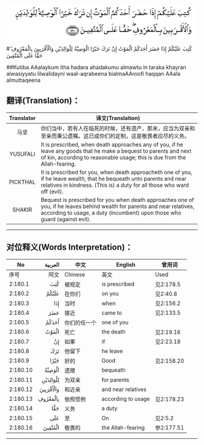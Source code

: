 ![002:180](images/002_180.gif)

#كُتِبَ عَلَيْكُمْ إِذَا حَضَرَ أَحَدَكُمُ الْمَوْتُ إِنْ تَرَكَ خَيْرًا الْوَصِيَّةُ لِلْوَالِدَيْنِ وَالْأَقْرَبِينَ بِالْمَعْرُوفِ ۖ حَقًّا عَلَى الْمُتَّقِينَ 

##Kutiba AAalaykum itha hadara ahadakumu almawtu in taraka khayran alwasiyyatu lilwalidayni waal-aqrabeena bialmaAAroofi haqqan AAala almuttaqeena 

## 翻译(Translation)：

| Translator | 译文(Translation)                                            |
| :--------: | ------------------------------------------------------------ |
|    马坚    | 你们当中，若有人在临死的时候，还有遗产，那末，应当为双亲和至亲而秉公遗嘱。这已成你们的定制，这是敬畏者应尽的义务。 |
|  YUSUFALI  | It is prescribed, when death approaches any of you, if he leave any goods that he make a bequest to parents and next of kin, according to reasonable usage; this is due from the Allah-fearing. |
|  PICKTHAL  | It is prescribed for you, when death approacheth one of you, if he leave wealth, that he bequeath unto parents and near relatives in kindness. (This is) a duty for all those who ward off (evil). |
|   SHAKIR   | Bequest is prescribed for you when death approaches one of you, if he leaves behind wealth for parents and near relatives, according to usage, a duty (incumbent) upon those who guard (against evil). |

---

## 对位释义(Words Interpretation)：

| No   | العربية | 中文    | English | 曾用词 |
| ---- | ------: | ------- | ------- | ------ |
| 序号 |    阿文 | Chinese | 英文    | Used   |
| 2:180.1  | كُتِبَ       | 被规定       | is prescribed      | 见2:178.5  |
| 2:180.2  | عَلَيْكُمْ     | 在你们       | on you             | 见2:40.8   |
| 2:180.3  | إِذَا       | 当时         | when               | 见2:156.2  |
| 2:180.4  | حَضَرَ       | 接近         | came to            | 见2:133.5  |
| 2:180.5  | أَحَدَكُمُ     | 你们的任一个 | one of you         |            |
| 2:180.6  | الْمَوْتُ     | 死亡         | the death          | 见2:19.16  |
| 2:180.7  | إِنْ        | 如果         | if                 | 见2:23.18  |
| 2:180.8  | تَرَكَ       | 他留下       | he leave           |            |
| 2:180.9  | خَيْرًا      | 好的         | Good               | 见2:158.20 |
| 2:180.10 | الْوَصِيَّةُ    | 遗赠         | bequeath           |            |
| 2:180.11 | لِلْوَالِدَيْنِ  | 为双亲       | for parents        |            |
| 2:180.12 | وَالْأَقْرَبِينَ | 和近亲       | and near relatives |            |
| 2:180.13 | بِالْمَعْرُوفِ  | 依照惯例     | according to usage | 见2:178.23 |
| 2:180.14 | حَقًّا       | 义务         | a duty             |            |
| 2:180.15 | عَلَى       | 至           | On                 | 见2:5.2    |
| 2:180.16 | الْمُتَّقِينَ   | 敬畏的       | the Allah-fearing  | 参2:177.51 |

---
